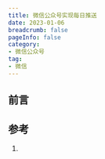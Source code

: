 ```yaml
---
title: 微信公众号实现每日推送
date: 2023-01-06
breadcrumb: false
pageInfo: false
category:
- 微信公众号
tag:
- 微信
---
```

## 前言







## 参考

1. 
